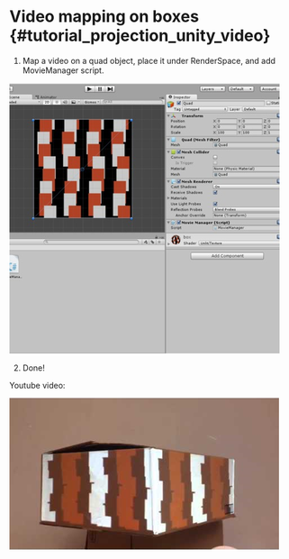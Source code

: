Video mapping on boxes {#tutorial_projection_unity_video}
========

1. Map a video on a quad object, place it under RenderSpace, and add MovieManager script.

![](img/unityVideo.png)

2. Done!

Youtube video:

[![](img/boxThumbnail.png)](https://www.youtube.com/watch?v=yQrXoeei00c)

